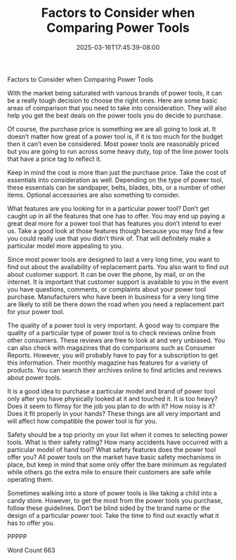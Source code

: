 ﻿---
title: "Factors to Consider when Comparing Power Tools"
date: 2025-03-16T17:45:39-08:00
description: "Power Tools txt Tips for Web Success"
featured_image: "/images/Power Tools txt.jpg"
tags: ["Power Tools txt"]
---

Factors to Consider when Comparing Power Tools

With the market being saturated with various brands of power tools, it can be a really tough decision to choose the right ones. Here are some basic areas of comparison that you need to take into consideration. They will also help you get the best deals on the power tools you do decide to purchase.

Of course, the purchase price is something we are all going to look at. It doesn’t matter how great of a power tool is, if it is too much for the budget then it can’t even be considered. Most power tools are reasonably priced but you are going to run across some heavy duty, top of the line power tools that have a price tag to reflect it. 

Keep in mind the cost is more than just the purchase price. Take the cost of essentials into consideration as well. Depending on the type of power tool, these essentials can be sandpaper, belts, blades, bits, or a number of other items. Optional accessories are also something to consider. 

What features are you looking for in a particular power tool? Don’t get caught up in all the features that one has to offer. You may end up paying a great deal more for a power tool that has features you don’t intend to ever us. Take a good look at those features though because you may find a few you could really use that you didn’t think of. That will definitely make a particular model more appealing to you.

Since most power tools are designed to last a very long time, you want to find out about the availability of replacement parts. You also want to find out about customer support. It can be over the phone, by mail, or on the internet. It is important that customer support is available to you in the event you have questions, comments, or complaints about your power tool purchase. Manufacturers who have been in business for a very long time are likely to still be there down the road when you need a replacement part for your power tool.

The quality of a power tool is very important. A good way to compare the quality of a particular type of power tool is to check reviews online from other consumers. These reviews are free to look at and very unbiased. You can also check with magazines that do comparisons such as Consumer Reports. However, you will probably have to pay for a subscription to get this information. Their monthly magazine has features for a variety of products. You can search their archives online to find articles and reviews about power tools.

It is a good idea to purchase a particular model and brand of power tool only after you have physically looked at it and touched it. It is too heavy? Does it seem to flimsy for the job you plan to do with it? How noisy is it? Does it fit properly in your hands? These things are all very important and will affect how compatible the power tool is for you. 

Safety should be a top priority on your list when it comes to selecting power tools. What is their safety rating? How many accidents have occurred with a particular model of hand tool? What safety features does the power tool offer you? All power tools on the market have basic safety mechanisms in place, but keep in mind that some only offer the bare minimum as regulated while others go the extra mile to ensure their customers are safe while operating them. 

Sometimes walking into a store of power tools is like taking a child into a candy store. However, to get the most from the power tools you purchase, follow these guidelines. Don’t be blind sided by the brand name or the design of a particular power tool. Take the time to find out exactly what it has to offer you. 

PPPPP

Word Count 663



